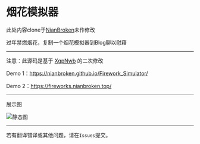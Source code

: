 # 烟花模拟器

此处内容clone于[NianBroken](https://github.com/NianBroken/Firework_Simulator)未作修改


过年禁燃烟花，复制一个烟花模拟器到Blog聊以慰藉

------

注意：此源码是基于 [XgpNwb](https://codepen.io/MillerTime/pen/XgpNwb) 的二次修改

Demo 1：https://nianbroken.github.io/Firework_Simulator/

Demo 2：https://fireworks.nianbroken.top/

------

展示图

![静态图](https://cdn.jsdelivr.net/gh/NianBroken/Firework_Simulator/Image_Preview.png)

------

若有翻译错译或其他问题，请在`Issues`提交。
